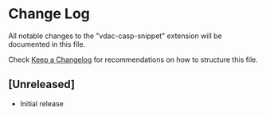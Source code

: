 # Change Log

All notable changes to the "vdac-casp-snippet" extension will be documented in this file.

Check [Keep a Changelog](http://keepachangelog.com/) for recommendations on how to structure this file.

## [Unreleased]

- Initial release